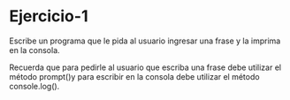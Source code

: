 # Ejercicio-1

Escribe un programa que le pida al usuario ingresar una frase y la imprima en la consola.

Recuerda que para pedirle al usuario que escriba una frase debe utilizar el método prompt()y para escribir en la consola debe utilizar el método console.log().
